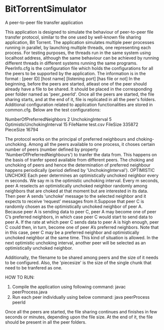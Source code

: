 # BitTorrentSimulator
A peer-to-peer file transfer application

This application is designed to simulate the behaviour of peer-to-peer file transfer protocol, similar to the one used by well-known file sharing application, Bit Torrent. The application simulates multiple peer processes running in parallel, by launching multiple threads, one representing each process. For testing purposes, the threads run in the same system using localhost address, although the same behaviour can be achieved by running different threads in different systems running the same programs. PeerInfo.cfg is the configuration file which holds the configurations for all the peers to be supported by the application. The 
information is in the format : [peer ID] [host name] [listening port] [has file or not]
In the beginning, before the peers are started, atleast one of the peer should already have a file to be shared. It should be placed in the corresponding peer folder named as 'peer_peerId'.
Once all the peers are started, the file sharing starts, and at the end of it, file is replicated in all the peer's folders.
Additional configuration related to application functionalities are stored in common.cfg. Below are the test configurations:

NumberOfPreferredNeighbors 2
UnchokingInterval 5
OptimisticUnchokingInterval 15
FileName test.csv
FileSize 335872
PieceSize 16794

The protocol works on the principal of preferred neighbours and choking-unchoking. Among all the peers available to one process, it choses certain number of peers (number defined by property 'NumberOfPreferredNeighbours') to tranfer the data from. This happens on the basis of tranfer speed available from different peers. The choking and unchoking of peers and hence the determination of preferred neighbour happens periodically (period defined by 'UnchokingInterval'). 
OPTIMISTIC UNCHOKE
Each peer determines an optimistically unchoked neighbor every m seconds. We say m
is the optimistic unchoking interval. Every m seconds, peer A reselects an optimistically unchoked neighbor randomly among neighbors that are choked at that moment but are interested in its data. Then peer A sends ‘unchoke’ message to the selected neighbor and it expects to receive ‘request’ messages from it.Suppose that peer C is randomly chosen as the optimistically unchoked neighbor of peer A. Because peer A is sending data to peer C, peer A may become one of peer C’s preferred neighbors, in which case peer C would start to send data to peer A. If the rate at which peer C sends data to peer A is high enough, peer C could then, in turn, become one of peer A’s preferred neighbors. Note that in this case, peer C may be a preferred neighbor and optimistically unchoked neighbor at the same time. This kind of situation is allowed. In the next optimistic unchoking interval, another peer will be selected as an optimistically unchoked neighbor.

Additionally, the filename to be shared among peers and the size of it needs to be configured. Also, the 'piecesize' is the size of the single chunk that need to be tranfered as one.
 
HOW TO RUN:
1. Compile the application using following command:
	javac peerProcess.java
2. Run each peer individually using below command:
	java peerProcess peerId

Once all the peers are started, the file sharing continues and finishes in few seconds or minutes, depending upon the file size. At the end of it, the file should be present in all the peer folders.

